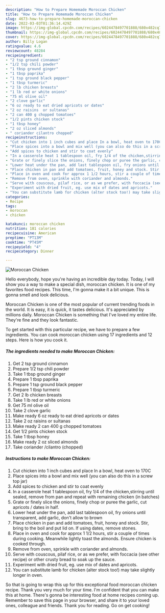 ```yaml
---
description: "How to Prepare Homemade Moroccan Chicken"
title: "How to Prepare Homemade Moroccan Chicken"
slug: 4673-how-to-prepare-homemade-moroccan-chicken
date: 2022-03-03T01:36:14.429Z
image: https://img-global.cpcdn.com/recipes/6024478497701888/680x482cq70/moroccan-chicken-recipe-main-photo.jpg
thumbnail: https://img-global.cpcdn.com/recipes/6024478497701888/680x482cq70/moroccan-chicken-recipe-main-photo.jpg
cover: https://img-global.cpcdn.com/recipes/6024478497701888/680x482cq70/moroccan-chicken-recipe-main-photo.jpg
author: Billy Logan
ratingvalue: 4.6
reviewcount: 48284
recipeingredient:
- "2 tsp ground cinnamon"
- "1/2 tsp chili powder"
- "1 tbsp ground ginger"
- "1 tbsp paprika"
- "1 tsp ground black pepper"
- "1 tbsp turmeric"
- "2 lb chicken breasts"
- "1 lb red or white onions"
- "75 ml olive oil"
- "2 clove garlic"
- "6 oz ready to eat dried apricots or dates"
- "2 oz raisins  or sultanas"
- "2 can 400 g chopped tomatoes"
- "1/2 pints chicken stock"
- "1 tbsp honey"
- "2 oz sliced almonds"
- " coriander cilantro chopped"
recipeinstructions:
- "Cut chicken into 1 inch cubes and place In a bowl, heat oven to 170C"
- "Place spices into a bowl and mix well (you can also do this in a screw top jar)"
- "Add spices to chicken and stir to coat evenly"
- "In a casserole heat 1 tablespoon oil, fry 1/4 of the chicken,stirring until sealed, remove from pan and repeat with remaining chicken (in batches)"
- "Grate or finely slice the onions, finely chop or puree the garlic, cut apricots / dates in half."
- "Lower heat under the pan, add last tablespoon oil, fry onions until transparent, add garlic, don&#39;t allow to brown"
- "Place chicken in pan and add tomatoes, fruit, honey and stock. Stir, bring to the boil and put lid on. If using dates, remove stones."
- "Place in oven and cook for approx 1 1/2 hours, stir a couple of times during cooking. Meanwhile lightly toast the almonds. Ensure chicken is cooked through."
- "Remove from oven, sprinkle with coriander and almonds."
- "Serve with couscous, pilaf rice, or as we prefer, with foccacia (see other recipe) or other crusty bread to soak up the sauce."
- "Experiment with dried fruit, eg. use mix of dates and apricots."
- "You can substitute lamb for chicken (alter stock too!) may take slightly longer in oven."
categories:
- Recipe
tags:
- moroccan
- chicken

katakunci: moroccan chicken 
nutrition: 181 calories
recipecuisine: American
preptime: "PT13M"
cooktime: "PT45M"
recipeyield: "4"
recipecategory: Dinner

---
```



![Moroccan Chicken](https://img-global.cpcdn.com/recipes/6024478497701888/680x482cq70/moroccan-chicken-recipe-main-photo.jpg)

Hello everybody, hope you're having an incredible day today. Today, I will show you a way to make a special dish, moroccan chicken. It is one of my favorites food recipes. This time, I'm gonna make it a bit unique. This is gonna smell and look delicious.



Moroccan Chicken is one of the most popular of current trending foods in the world. It is easy, it is quick, it tastes delicious. It's appreciated by millions daily. Moroccan Chicken is something that I've loved my entire life. They're fine and they look fantastic.


To get started with this particular recipe, we have to prepare a few ingredients. You can cook moroccan chicken using 17 ingredients and 12 steps. Here is how you cook it.

<!--inarticleads1-->

##### The ingredients needed to make Moroccan Chicken:

1. Get 2 tsp ground cinnamon
1. Prepare 1/2 tsp chili powder
1. Take 1 tbsp ground ginger
1. Prepare 1 tbsp paprika
1. Prepare 1 tsp ground black pepper
1. Prepare 1 tbsp turmeric
1. Get 2 lb chicken breasts
1. Take 1 lb red or white onions
1. Get 75 ml olive oil
1. Take 2 clove garlic
1. Make ready 6 oz ready to eat dried apricots or dates
1. Take 2 oz raisins  or sultanas
1. Make ready 2 can 400 g chopped tomatoes
1. Get 1/2 pints chicken stock
1. Take 1 tbsp honey
1. Make ready 2 oz sliced almonds
1. Take  coriander /cilantro (chopped)




<!--inarticleads2-->

##### Instructions to make Moroccan Chicken:

1. Cut chicken into 1 inch cubes and place In a bowl, heat oven to 170C
1. Place spices into a bowl and mix well (you can also do this in a screw top jar)
1. Add spices to chicken and stir to coat evenly
1. In a casserole heat 1 tablespoon oil, fry 1/4 of the chicken,stirring until sealed, remove from pan and repeat with remaining chicken (in batches)
1. Grate or finely slice the onions, finely chop or puree the garlic, cut apricots / dates in half.
1. Lower heat under the pan, add last tablespoon oil, fry onions until transparent, add garlic, don&#39;t allow to brown
1. Place chicken in pan and add tomatoes, fruit, honey and stock. Stir, bring to the boil and put lid on. If using dates, remove stones.
1. Place in oven and cook for approx 1 1/2 hours, stir a couple of times during cooking. Meanwhile lightly toast the almonds. Ensure chicken is cooked through.
1. Remove from oven, sprinkle with coriander and almonds.
1. Serve with couscous, pilaf rice, or as we prefer, with foccacia (see other recipe) or other crusty bread to soak up the sauce.
1. Experiment with dried fruit, eg. use mix of dates and apricots.
1. You can substitute lamb for chicken (alter stock too!) may take slightly longer in oven.




So that is going to wrap this up for this exceptional food moroccan chicken recipe. Thank you very much for your time. I'm confident that you can make this at home. There's gonna be interesting food at home recipes coming up. Remember to save this page in your browser, and share it to your loved ones, colleague and friends. Thank you for reading. Go on get cooking!
